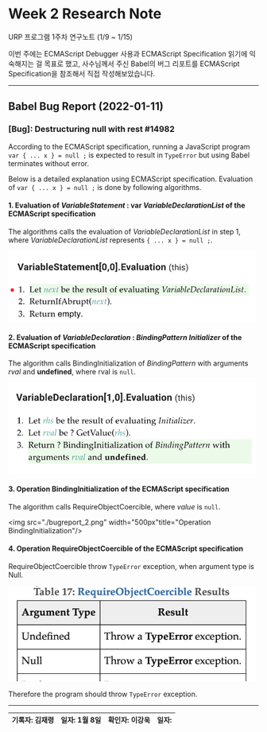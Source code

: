 Week 2 Research Note
====================
URP 프로그램 1주차 연구노트 (1/9 ~ 1/15)

이번 주에는 ECMAScript Debugger 사용과 ECMAScript Specification 읽기에 익숙해지는 걸 목표로 했고, 사수님께서 주신 Babel의 버그 리포트를 ECMAScript Specification을 참조해서 직접 작성해보았습니다.
* * *

Babel Bug Report (2022-01-11)
--------------------

### [Bug]: Destructuring null with rest #14982

According to the ECMAScript specification, running a JavaScript program `var { ... x } = null ;` is expected to result in `TypeError` but using Babel terminates without error.

Below is a detailed explanation using ECMAScript specification.
Evaluation of `var { ... x } = null ;` is done by following algorithms.

#### 1. Evaluation of *VariableStatement* : **var** *VariableDeclarationList* of the ECMAScript specification

The algorithms calls the evaluation of *VariableDeclarationList* in step 1, where *VariableDeclarationList* represents `{ ... x } = null ;`.

<img src="./bugreport_0.png" width="500px" title="Evaluation of VariableStatements"/>

#### 2. Evaluation of *VariableDeclaration* : *BindingPattern* *Initializer* of the ECMAScript specification

The algorithm calls BindingInitialization of *BindingPattern* with arguments *rval* and **undefined**, where rval is `null`.

<img src="./bugreport_1.png" width="500px" title="Evaluation of VariableDeclaration"/>

#### 3. Operation BindingInitialization of the ECMAScript specification

The algorithm calls RequireObjectCoercible, where *value* is `null`.

<img src="./bugreport_2.png" width="500px"title="Operation BindingInitialization"/>

#### 4. Operation RequireObjectCoercible of the ECMAScript specification

RequireObjectCoercible throw `TypeError` exception, when argument type is Null.

<img src="./bugreport_3.png" width="500px" title="Operation RequireObjectCoercible"/>

Therefore the program should throw `TypeError` exception.

* * *




| 기록자: 김재령 | 일자: 1월 8일 | 확인자: 이강욱 | 일자: |
|----------------|---------------|----------------|-------|
